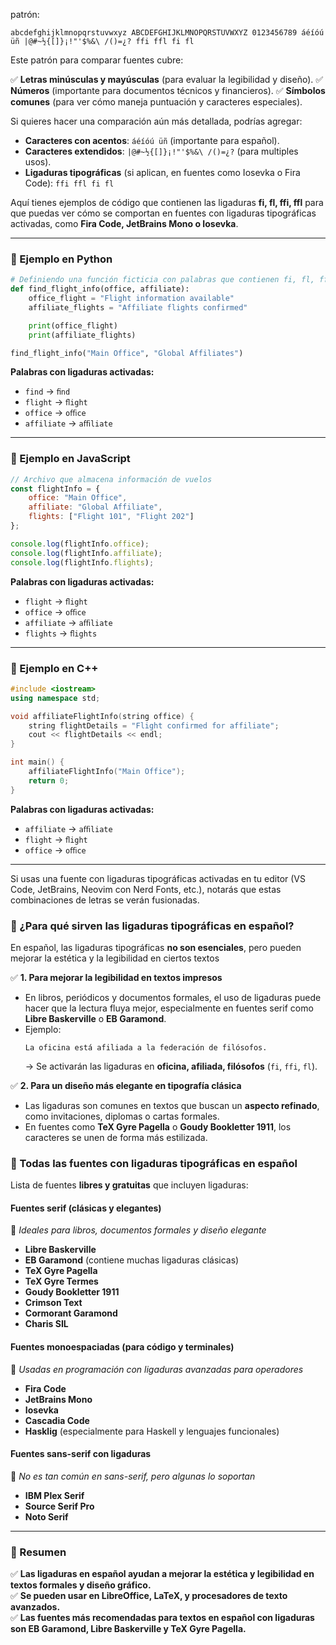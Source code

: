 
patrón:

```
abcdefghijklmnopqrstuvwxyz ABCDEFGHIJKLMNOPQRSTUVWXYZ 0123456789 áéíóú üñ |@#~½{[]}¡!"'$%&\ /()=¿? ffi ffl fi fl
```

Este patrón para comparar fuentes cubre:

✅ **Letras minúsculas y mayúsculas** (para evaluar la legibilidad y diseño).
✅ **Números** (importante para documentos técnicos y financieros).
✅ **Símbolos comunes** (para ver cómo maneja puntuación y caracteres especiales).

Si quieres hacer una comparación aún más detallada, podrías agregar:
- **Caracteres con acentos**: `áéíóú üñ` (importante para español).
- **Caracteres extendidos**: `|@#~½{[]}¡!"'$%&\ /()=¿?` (para multiples usos).
- **Ligaduras tipográficas** (si aplican, en fuentes como Iosevka o Fira Code): `ffi ffl fi fl`



Aquí tienes ejemplos de código que contienen las ligaduras **fi, fl, ffi, ffl** para que puedas ver cómo se comportan en fuentes con ligaduras tipográficas activadas, como **Fira Code, JetBrains Mono o Iosevka**.

---

### **📌 Ejemplo en Python**
```python
# Definiendo una función ficticia con palabras que contienen fi, fl, ffi, ffl
def find_flight_info(office, affiliate):
    office_flight = "Flight information available"
    affiliate_flights = "Affiliate flights confirmed"

    print(office_flight)
    print(affiliate_flights)

find_flight_info("Main Office", "Global Affiliates")
```
**Palabras con ligaduras activadas:**
- `find` → `ﬁnd`
- `flight` → `ﬂight`
- `office` → `oﬃce`
- `affiliate` → `aﬃliate`

---

### **📌 Ejemplo en JavaScript**
```javascript
// Archivo que almacena información de vuelos
const flightInfo = {
    office: "Main Office",
    affiliate: "Global Affiliate",
    flights: ["Flight 101", "Flight 202"]
};

console.log(flightInfo.office);
console.log(flightInfo.affiliate);
console.log(flightInfo.flights);
```
**Palabras con ligaduras activadas:**
- `flight` → `ﬂight`
- `office` → `oﬃce`
- `affiliate` → `aﬃliate`
- `flights` → `ﬂights`

---

### **📌 Ejemplo en C++**
```cpp
#include <iostream>
using namespace std;

void affiliateFlightInfo(string office) {
    string flightDetails = "Flight confirmed for affiliate";
    cout << flightDetails << endl;
}

int main() {
    affiliateFlightInfo("Main Office");
    return 0;
}
```
**Palabras con ligaduras activadas:**
- `affiliate` → `aﬃliate`
- `flight` → `ﬂight`
- `office` → `oﬃce`

---

Si usas una fuente con ligaduras tipográficas activadas en tu editor (VS Code, JetBrains, Neovim con Nerd Fonts, etc.), notarás que estas combinaciones de letras se verán fusionadas.


### **📌 ¿Para qué sirven las ligaduras tipográficas en español?**  

En español, las ligaduras tipográficas **no son esenciales**, pero pueden mejorar la estética y la legibilidad en ciertos textos

✅ **1. Para mejorar la legibilidad en textos impresos**  
   - En libros, periódicos y documentos formales, el uso de ligaduras puede hacer que la lectura fluya mejor, especialmente en fuentes serif como **Libre Baskerville** o **EB Garamond**.  
   - Ejemplo:  
     ```
     La oficina está afiliada a la federación de filósofos.
     ```
     → Se activarán las ligaduras en **oficina, afiliada, filósofos** (`fi`, `ffi`, `fl`).  

✅ **2. Para un diseño más elegante en tipografía clásica**  
   - Las ligaduras son comunes en textos que buscan un **aspecto refinado**, como invitaciones, diplomas o cartas formales.  
   - En fuentes como **TeX Gyre Pagella** o **Goudy Bookletter 1911**, los caracteres se unen de forma más estilizada.  

### **📌 Todas las fuentes con ligaduras tipográficas en español**  

Lista de fuentes **libres y gratuitas** que incluyen ligaduras:  

#### **Fuentes serif (clásicas y elegantes)**  
📌 *Ideales para libros, documentos formales y diseño elegante*  
- **Libre Baskerville**  
- **EB Garamond** (contiene muchas ligaduras clásicas)  
- **TeX Gyre Pagella**  
- **TeX Gyre Termes**  
- **Goudy Bookletter 1911**  
- **Crimson Text**  
- **Cormorant Garamond**  
- **Charis SIL**  

#### **Fuentes monoespaciadas (para código y terminales)**  
📌 *Usadas en programación con ligaduras avanzadas para operadores*  
- **Fira Code**  
- **JetBrains Mono**  
- **Iosevka**  
- **Cascadia Code**  
- **Hasklig** (especialmente para Haskell y lenguajes funcionales)  

#### **Fuentes sans-serif con ligaduras**  
📌 *No es tan común en sans-serif, pero algunas lo soportan*  
- **IBM Plex Serif**  
- **Source Serif Pro**  
- **Noto Serif**  

---

### **📌 Resumen**
✅ **Las ligaduras en español ayudan a mejorar la estética y legibilidad en textos formales y diseño gráfico.**  
✅ **Se pueden usar en LibreOffice, LaTeX, y procesadores de texto avanzados.**  
✅ **Las fuentes más recomendadas para textos en español con ligaduras son EB Garamond, Libre Baskerville y TeX Gyre Pagella.**  
